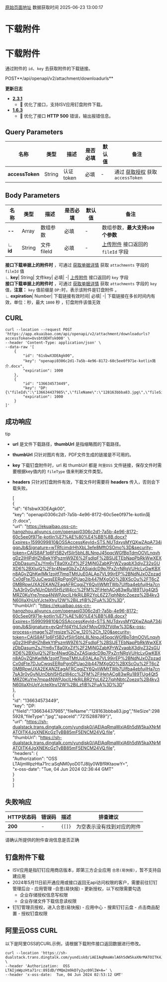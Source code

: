 [原始页面地址](https://docs.ekuaibao.com/docs/open-api/attachment/attachment-download)
数据获取时间 2025-06-23 13:00:17

# 下载附件

# 下载附件  
  
通过附件的 `id`、`key` 去获取附件的下载链接。

POST**/api/openapi/v2/attachment/downloadurls**

**更新日志**

  * [**2.3.1**](/updateLog/update-log#231)
    * 🚀 优化了接口，支持ISV应用钉盘附件下载。
  * [**1.6.3**](/updateLog/update-log#163)
    * 🐞 优化了接口 **HTTP 500** 错误，输出报错信息。



## Query Parameters​

名称| 类型| 描述| 是否必填| 默认值| 备注  
---|---|---|---|---|---  
**accessToken**|  String| 认证token| 必填| -| 通过 [获取授权](/docs/open-api/getting-started/auth) 获取 `accessToken`  
  
## Body Parameters​

名称| 类型| 描述| 是否必填| 默认值| 备注  
---|---|---|---|---|---  
**\--**|  Array| 数组参数| 必填| -| 数组参数，**最大支持`100` 个参数**  
**∟ id**|  String| 文件fileId| 必填| -| [上传附件](/docs/open-api/attachment/attachment-upload) 接口返回的 `fileId` 字段  
**接口下载单据上的附件时** ，可通过 [获取单据详情](/docs/open-api/flows/get-forms-details-byCode) 获取 `attachments` 字段的 `fileId` 值  
**∟ key**|  String| 文件key| 必填| -| [上传附件](/docs/open-api/attachment/attachment-upload) 接口返回的 `key` 字段  
**接口下载单据上的附件时** ，可通过 [获取单据详情](/docs/open-api/flows/get-forms-details-byCode) 获取 `attachments` 字段的 `key` 值，**注意：** `key` 值前缀是 `DP:`时，表示该附件是钉盘附件 。  
**∟ expiration**|  Number| 下载链接有效时间| 必填| -| 下载链接在多长时间内有效，单位：秒，最大 `1800` 秒 ，钉盘附件该值无效  
  
## CURL​
    
    
    curl --location --request POST 'https://app.ekuaibao.com/api/openapi/v2/attachment/downloadurls?accessToken=UvsbtOEHTsk000' \  
    --header 'Content-Type: application/json' \  
    --data-raw '[  
        {  
            "id": "61sbwX3DEAgk00",  
            "key": "openapi0306c2d1-7a5b-4e96-8172-60c5ee0f971e-kotlin简介.docx",  
            "expiration": 1000  
        },  
        {  
            "id": "136634573449",  
            "key": "DP:{\"fileId\":\"136634437985\",\"fileName\":\"128163bbba83.jpg\",\"fileSize\":2985928,\"fileType\":\"jpg\",\"spaceId\":\"7215288789\"}",  
            "expiration": 1000  
        }  
    ]'  
    

## 成功响应​

tip

  * **url** 是文件下载路径，**thumbUrl** 是指缩略图的下载路径。
  * **thumbUrl** 只针对图片有效，PDF文件生成的链接是不可用的。
  * **key** 下载钉盘附件时，url 和 thumbUrl 都是 `阿里OSS` 文件链接，保存文件时需要根据key值内的 `fileType` 值来判断文件类型。
  * **headers** 只针对钉盘附件有效，下载文件时需要将 **headers** 传入，否则会下载失败。


    
    
    [  
        {  
            "id": "61sbwX3DEAgk00",  
            "key": "openapi0306c2d1-7a5b-4e96-8172-60c5ee0f971e-kotlin简介.docx",  
            "url": "https://ekuaibao.oss-cn-hangzhou.aliyuncs.com/openapi0306c2d1-7a5b-4e96-8172-60c5ee0f971e-kotlin%E7%AE%80%E4%BB%8B.docx?Expires=1599099810&OSSAccessKeyId=STS.NUTdxysMYQXwZApA734jgqnJb&Signature=wTRfcimdrHhXbL3efe8MftOSOmo%3D&security-token=CAIS8AF1q6Ft5B2yfSjIr5bhL8LNnpJ45pqcWGfBpTdmOOVLnqvhgDz2IHlPdHZhBekYtPszmW9Z6%2FsdlqF%2BSIJETEbNapPbRkWwXEXzDbDasumZsJYm6vT8a0XxZjf%2F2MjNGZabKPrWZvaqbX3diyZ32sGUXD6%2BXlujQ%2Fbr4NwdGbZxZASjaidcD9p7PxZrrNRgVUHcLvGwKBXn8AGyZQhKwlMk1zojtf7lmpTMtUuE0ALAp7VL99irEP%2BNdNJxOZpzadCx0dFte7DJuCwqsEERpPgn0PUao2ib447MXgQO%2BXScOu%2FT6cZ0MBRpwUXA2EKANZEagAFRCqgjZY6QvIiWMtTWb7UIfba4ebfujIHa7cn7sA3r0vGyNUnObhl5H5zW4cc%2FM%2FiHehACg83wRu189TUg4Qt5MRZ0KuYre7mpa4NWPJpcILHkRjLBR2YoL6Z27iqhNbtcZoezq%2B4ky3N60IIaXhUoYJcteXtru12W%2BiLzfiB%2FuA%3D%3D",  
            "thumbUrl": "https://ekuaibao.oss-cn-hangzhou.aliyuncs.com/openapi0306c2d1-7a5b-4e96-8172-60c5ee0f971e-kotlin%E7%AE%80%E4%BB%8B.docx?Expires=1599099810&OSSAccessKeyId=STS.NUTdxysMYQXwZApA734jgqnJb&Signature=evQnFfd4YhL5zkFMovDl9ZfVdlw%3D&x-oss-process=image%2Fresize%2Cw_120%2Ch_120&security-token=CAIS8AF1q6Ft5B2yfSjIr5bhL8LNnpJ45pqcWGfBpTdmOOVLnqvhgDz2IHlPdHZhBekYtPszmW9Z6%2FsdlqF%2BSIJETEbNapPbRkWwXEXzDbDasumZsJYm6vT8a0XxZjf%2F2MjNGZabKPrWZvaqbX3diyZ32sGUXD6%2BXlujQ%2Fbr4NwdGbZxZASjaidcD9p7PxZrrNRgVUHcLvGwKBXn8AGyZQhKwlMk1zojtf7lmpTMtUuE0ALAp7VL99irEP%2BNdNJxOZpzadCx0dFte7DJuCwqsEERpPgn0PUao2ib447MXgQO%2BXScOu%2FT6cZ0MBRpwUXA2EKANZEagAFRCqgjZY6QvIiWMtTWb7UIfba4ebfujIHa7cn7sA3r0vGyNUnObhl5H5zW4cc%2FM%2FiHehACg83wRu189TUg4Qt5MRZ0KuYre7mpa4NWPJpcILHkRjLBR2YoL6Z27iqhNbtcZoezq%2B4ky3N60IIaXhUoYJcteXtru12W%2BiLzfiB%2FuA%3D%3D"  
        },  
        {  
            "id": "136634573449",  
            "key": "DP:{\"fileId\":\"136634437985\",\"fileName\":\"128163bbba83.jpg\",\"fileSize\":2985928,\"fileType\":\"jpg\",\"spaceId\":\"7215288789\"}",  
            "url": "https://sh-dualstack.trans.dingtalk.com/yundisk0/iAEIAqRmaWxlA6h5dW5kaXNrMATOITK4JgXNEKcGzTyBB85mF5ENCM24VQ.file",  
            "thumbUrl": "https://sh-dualstack.trans.dingtalk.com/yundisk0/iAEIAqRmaWxlA6h5dW5kaXNrMATOITK4JgXNEKcGzTyBB85mF5ENCM24VQ.file",  
            "headers": {  
              "Authorization": "OSS LTAIjmWpzHta71rc:aSqNM0yoD0TJ8ljy0WBfRKtaowY=",  
              "x-oss-date": "Tue, 04 Jun 2024 02:36:44 GMT"  
            }  
        }  
    ]  
    

## 失败响应​

HTTP状态码| 错误码| 描述| 排查建议  
---|---|---|---  
**200**|  -| `{[]}`| 为空表示没有找到对应的附件  
请确认所提供的附件查询信息是否正确  
  
## 钉盘附件下载​

  * ISV应用是指钉钉应用商店版本，即第三方企业应用 `合思(易快报)`，暂不支持自建应用
  * 2024年5月11日前开通应用或接口返回无api访问权限的客户，需要前往钉钉管理后台 - 应用管理 -合思(易快报) - 更新授权，以下权限需要勾选 
    * 企业存储授权信息写权限
    * 企业存储文件下载信息读权限
  * 钉钉管理员授权，进入合思(易快报) - 应用中心 - 搜索钉钉云盘 - 点击商品配置 - 授权钉盘权限



## 阿里云OSS CURL​

以下是阿里OSS的CURL示例，请根据下载附件接口返回数据进行修改。
    
    
    curl --location 'https://sh-dualstack.trans.dingtalk.com/yundisk0/iAEIAqRmaWxlA6h5dW5kaXNrMATOITK4JgXNEKcGzTyBB85mF5ENCM24VQ.file' \  
    --header 'Authorization:  OSS LTAIjmWpzHta71rc:89IdD/YMQm2m9kD7y2yc09lIW+A=' \  
    --header 'x-oss-date:  Tue, 04 Jun 2024 02:53:12 GMT'  
    
